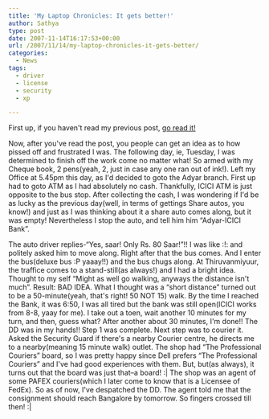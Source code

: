 ```yaml
---
title: 'My Laptop Chronicles: It gets better!'
author: Sathya
type: post
date: 2007-11-14T16:17:53+00:00
url: /2007/11/14/my-laptop-chronicles-it-gets-better/
categories:
  - News
tags:
  - driver
  - license
  - security
  - xp

---
```

First up, if you haven't read my previous post, [go read it!][1]

Now, after you've read the post, you people can get an idea as to how pissed off and frustrated I was. The following day, ie, Tuesday, I was determined to finish off the work come no matter what! So armed with my Cheque book, 2 pens(yeah, 2, just in case any one ran out of ink!). Left my Office at 5.45pm this day, as I'd decided to goto the Adyar branch. First up had to goto ATM as I had absolutely no cash. Thankfully, ICICI ATM is just opposite to the bus stop. After collecting the cash, I was wondering if I'd be as lucky as the previous day(well, in terms of gettings Share autos, you know!) and just as I was thinking about it a share auto comes along, but it was empty! Nevertheless I stop the auto, and tell him him &#8220;Adyar-ICICI Bank&#8221;.

<!--more-->

The auto driver replies-&#8220;Yes, saar! Only Rs. 80 Saar!&#8221;!! I was like :!: and politely asked him to move along. Right after that the bus comes. And I enter the bus(deluxe bus :P yaaay!!) and the bus chugs along. At Thiruvanmiyuur, the traffice comes to a stand-still(as always!) and I had a bright idea. Thought to my self &#8220;Might as well go walking, anyways the distance isn't much&#8221;. Result: BAD IDEA. What I thought was a &#8220;short distance&#8221; turned out to be a 50-minute(yeah, that's right! 50 NOT 15) walk. By the time I reached the Bank, it was 6:50, I was all tired but the bank was still open(ICICI works from 8-8, yaay for me). I take out a toen, wait another 10 minutes for my turn, and then, guess what? After another about 30 minutes, I'm done!! The DD was in my hands!! Step 1 was complete. Next step was to courier it. Asked the Security Guard if there's a nearby Courier centre, he directs me to a nearby(meaning 15 minute walk) outlet. The shop had &#8220;The Professional Couriers&#8221; board, so I was pretty happy since Dell prefers &#8220;The Professional Couriers&#8221; and I've had good experiences with them. But, but(as always), it turns out that the board was just that&#8211;a board! :| The shop was an agent of some PAFEX couriers(which I later come to know that is a Licensee of FedEx). So as of now, I've despatched the DD. The agent told me that the consignment should reach Bangalore by tomorrow. So fingers crossed till then! :|

 [1]: https://sathyasays.com/2007/11/12/my-laptop-chronicles-how-fate-has-decided-that-i-should-not-get-a-lappy-asap/
